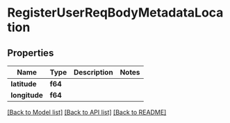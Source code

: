 # RegisterUserReqBodyMetadataLocation

## Properties

Name | Type | Description | Notes
------------ | ------------- | ------------- | -------------
**latitude** | **f64** |  | 
**longitude** | **f64** |  | 

[[Back to Model list]](../README.md#documentation-for-models) [[Back to API list]](../README.md#documentation-for-api-endpoints) [[Back to README]](../README.md)


